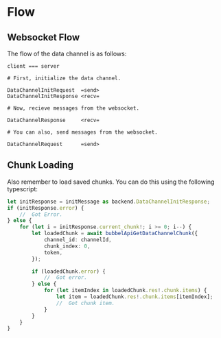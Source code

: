 # Flow

## Websocket Flow

The flow of the data channel is as follows:

```
client === server

# First, initialize the data channel.

DataChannelInitRequest  =send>
DataChannelInitResponse <recv=

# Now, recieve messages from the websocket.

DataChannelResponse     <recv=

# You can also, send messages from the websocket.

DataChannelRequest      =send>
```

## Chunk Loading

Also remember to load saved chunks.
You can do this using the following typescript:

```typescript
let initResponse = initMessage as backend.DataChannelInitResponse;
if (initResponse.error) {
    //  Got Error.
} else {
    for (let i = initResponse.current_chunk!; i >= 0; i--) {
        let loadedChunk = await bubbelApiGetDataChannelChunk({
            channel_id: channelId,
            chunk_index: 0,
            token,
        });

        if (loadedChunk.error) {
            //  Got error.
        } else {
            for (let itemIndex in loadedChunk.res!.chunk.items) {
                let item = loadedChunk.res!.chunk.items[itemIndex];
                //  Got chunk item.
            }
        }
    }
}
```

